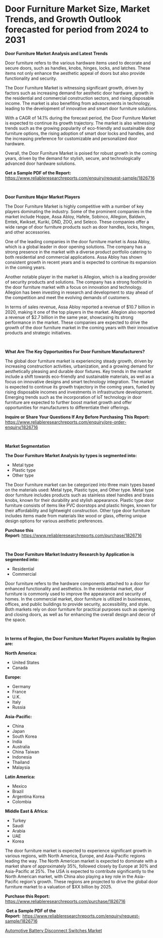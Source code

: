 <p><h1>Door Furniture Market Size, Market Trends, and Growth Outlook forecasted for period from 2024 to 2031</h1></p><p><strong>Door Furniture Market Analysis and Latest Trends</strong></p>
<p><p>Door furniture refers to the various hardware items used to decorate and secure doors, such as handles, knobs, hinges, locks, and latches. These items not only enhance the aesthetic appeal of doors but also provide functionality and security.</p><p>The Door Furniture Market is witnessing significant growth, driven by factors such as increasing demand for aesthetic door hardware, growth in the residential and commercial construction sectors, and rising disposable income. The market is also benefiting from advancements in technology, leading to the development of innovative and smart door furniture solutions.</p><p>With a CAGR of 14.1% during the forecast period, the Door Furniture Market is expected to continue its growth trajectory. The market is also witnessing trends such as the growing popularity of eco-friendly and sustainable door furniture options, the rising adoption of smart door locks and handles, and the increasing preference for customizable and personalized door hardware.</p><p>Overall, the Door Furniture Market is poised for robust growth in the coming years, driven by the demand for stylish, secure, and technologically advanced door hardware solutions.</p></p>
<p><strong>Get a Sample PDF of the Report:&nbsp;</strong> <a href="https://www.reliableresearchreports.com/enquiry/request-sample/1826716">https://www.reliableresearchreports.com/enquiry/request-sample/1826716</a></p>
<p>&nbsp;</p>
<p><strong>Door Furniture Major Market Players</strong></p>
<p><p>The Door Furniture Market is highly competitive with a number of key players dominating the industry. Some of the prominent companies in the market include Hoppe, Assa Abloy, Hafele, Sobinco, Allegion, Baldwin, Emtek, Kwikset, Kuriki, DND, ZOO, and Seleco. These companies offer a wide range of door furniture products such as door handles, locks, hinges, and other accessories.</p><p>One of the leading companies in the door furniture market is Assa Abloy, which is a global leader in door opening solutions. The company has a strong presence in the market with a diverse product portfolio catering to both residential and commercial applications. Assa Abloy has shown consistent growth in recent years and is expected to continue its expansion in the coming years.</p><p>Another notable player in the market is Allegion, which is a leading provider of security products and solutions. The company has a strong foothold in the door furniture market with a focus on innovation and technology. Allegion has been investing in research and development to stay ahead of the competition and meet the evolving demands of customers.</p><p>In terms of sales revenue, Assa Abloy reported a revenue of $10.7 billion in 2020, making it one of the top players in the market. Allegion also reported a revenue of $2.7 billion in the same year, showcasing its strong performance in the market. These companies are expected to drive the growth of the door furniture market in the coming years with their innovative products and strategic initiatives.</p></p>
<p>&nbsp;</p>
<p><strong>What Are The Key Opportunities For Door Furniture Manufacturers?</strong></p>
<p><p>The global door furniture market is experiencing steady growth, driven by increasing construction activities, urbanization, and a growing demand for aesthetically pleasing and durable door fixtures. Key trends in the market include a shift towards eco-friendly and sustainable materials, as well as a focus on innovative designs and smart technology integration. The market is expected to continue its growth trajectory in the coming years, fueled by rising disposable incomes and investments in infrastructure development. Emerging trends such as the incorporation of IoT technology in door furniture are expected to further boost market growth and offer opportunities for manufacturers to differentiate their offerings.</p></p>
<p><strong>Inquire or Share Your Questions If Any Before Purchasing This Report:</strong> <a href="https://www.reliableresearchreports.com/enquiry/pre-order-enquiry/1826716">https://www.reliableresearchreports.com/enquiry/pre-order-enquiry/1826716</a></p>
<p>&nbsp;</p>
<p><strong>Market Segmentation</strong></p>
<p><strong>The Door Furniture Market Analysis by types is segmented into:</strong></p>
<p><ul><li>Metal type</li><li>Plastic type</li><li>Other type</li></ul></p>
<p><p>The Door Furniture market can be categorized into three main types based on the materials used: Metal type, Plastic type, and Other type. Metal type door furniture includes products such as stainless steel handles and brass knobs, known for their durability and stylish appearance. Plastic type door furniture consists of items like PVC doorstops and plastic hinges, known for their affordability and lightweight construction. Other type door furniture includes items made from materials like wood or glass, offering unique design options for various aesthetic preferences.</p></p>
<p><strong>Purchase this Report:&nbsp;</strong><a href="https://www.reliableresearchreports.com/purchase/1826716">https://www.reliableresearchreports.com/purchase/1826716</a></p>
<p>&nbsp;</p>
<p><strong>The Door Furniture Market Industry Research by Application is segmented into:</strong></p>
<p><ul><li>Residential</li><li>Commercial</li></ul></p>
<p><p>Door furniture refers to the hardware components attached to a door for enhanced functionality and aesthetics. In the residential market, door furniture is commonly used to improve the appearance and security of homes. In the commercial market, door furniture is utilized in businesses, offices, and public buildings to provide security, accessibility, and style. Both markets rely on door furniture for practical purposes such as opening and closing doors, as well as for enhancing the overall design and decor of the space.</p></p>
<p>&nbsp;</p>
<p><strong>In terms of Region, the Door Furniture Market Players available by Region are:</strong></p>
<p>
    <p> <strong> North America: </strong>
        <ul>
            <li>United States</li>
            <li>Canada</li>
        </ul>
        </p> 
    <p> <strong> Europe: </strong>
        <ul>
            <li>Germany</li>
            <li>France</li>
            <li>U.K.</li>
            <li>Italy</li>
            <li>Russia</li>
        </ul>
        </p> 
    <p> <strong> Asia-Pacific: </strong>
        <ul>
            <li>China</li>
            <li>Japan</li>
            <li>South Korea</li>
            <li>India</li>
            <li>Australia</li>
            <li>China Taiwan</li>
            <li>Indonesia</li>
            <li>Thailand</li>
            <li>Malaysia</li>
        </ul>
        </p> 
    <p> <strong> Latin America: </strong>
        <ul>
            <li>Mexico</li>
            <li>Brazil</li>
            <li>Argentina Korea</li>
            <li>Colombia</li>
        </ul>
        </p> 
    <p> <strong> Middle East & Africa: </strong>
        <ul>
            <li>Turkey</li>
            <li>Saudi</li>
            <li>Arabia</li>
            <li>UAE</li>
            <li>Korea</li>
        </ul>
    </p>
    </p>
<p><p>The door furniture market is expected to experience significant growth in various regions, with North America, Europe, and Asia-Pacific regions leading the way. The North American market is expected to dominate with a market share of approximately 35%, followed closely by Europe at 30% and Asia-Pacific at 25%. The USA is expected to contribute significantly to the North American market, with China also playing a key role in the Asia-Pacific region's growth. These regions are projected to drive the global door furniture market to a valuation of $XX billion by 2025.</p></p>
<p><strong>Purchase this Report: </strong><a href="https://www.reliableresearchreports.com/purchase/1826716">https://www.reliableresearchreports.com/purchase/1826716</a></p>
<p>&nbsp;<strong>Get a Sample PDF of the Report:&nbsp;&nbsp;</strong><a href="https://www.reliableresearchreports.com/enquiry/request-sample/1826716">https://www.reliableresearchreports.com/enquiry/request-sample/1826716</a></p>
<p><strong></strong></p>
<p><p><a href="https://five-trouble-98a.notion.site/Automotive-Battery-Disconnect-Switches-Market-Research-Report-Provides-thorough-Industry-Overview-w-970034d41f7d466f963aa5a08ef5d769">Automotive Battery Disconnect Switches Market</a></p></p>